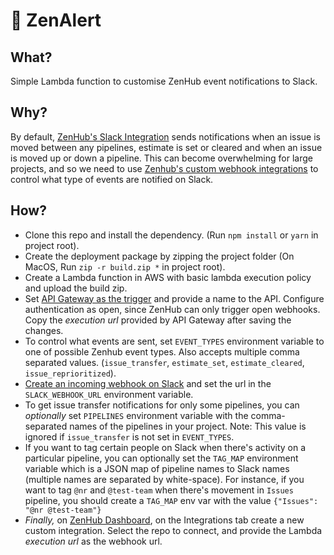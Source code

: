 # 🚨 ZenAlert

## What?

Simple Lambda function to customise ZenHub event notifications to Slack.

## Why?

By default, [ZenHub's Slack Integration](https://www.zenhub.com/blog/zenhub-slack/) sends notifications when an issue is moved between any pipelines, estimate is set or cleared and when an issue is moved up or down a pipeline.
This can become overwhelming for large projects, and so we need to use [Zenhub's custom webhook integrations](https://github.com/ZenHubIO/API#webhooks) to control what type of events are notified on Slack.

## How?

- Clone this repo and install the dependency. (Run `npm install` or `yarn` in project root).
- Create the deployment package by zipping the project folder (On MacOS, Run `zip -r build.zip *` in project root).
- Create a Lambda function in AWS with basic lambda execution policy and upload the build zip.
- Set [API Gateway as the trigger](https://docs.aws.amazon.com/lambda/latest/dg/invoking-lambda-function.html#supported-event-source-api-gateway) and provide a name to the API. Configure authentication as open, since ZenHub can only trigger open webhooks. Copy the _execution url_ provided by API Gateway after saving the changes.
- To control what events are sent, set `EVENT_TYPES` environment variable to one of possible Zenhub event types. Also accepts multiple comma separated values. (`issue_transfer`, `estimate_set`, `estimate_cleared`, `issue_reprioritized`).
- [Create an incoming webhook on Slack](https://get.slack.help/hc/en-us/articles/115005265063-Incoming-WebHooks-for-Slack) and set the url in the `SLACK_WEBHOOK_URL` environment variable.
- To get issue transfer notifications for only some pipelines, you can _optionally_ set `PIPELINES` environment variable with the comma-separated names of the pipelines in your project. Note: This value is ignored if `issue_transfer` is not set in `EVENT_TYPES`.
- If you want to tag certain people on Slack when there's activity on a particular pipeline, you can optionally set the `TAG_MAP` environment variable which is a JSON map of pipeline names to Slack names (multiple names are separated by white-space). For instance, if you want to tag `@nr` and `@test-team` when there's movement in `Issues` pipeline, you should create a `TAG_MAP` env var with the value `{"Issues": "@nr @test-team"}`
- _Finally,_ on [ZenHub Dashboard](https://app.zenhub.com/dashboard), on the Integrations tab create a new custom integration. Select the repo to connect, and provide the Lambda _execution url_ as the webhook url.
